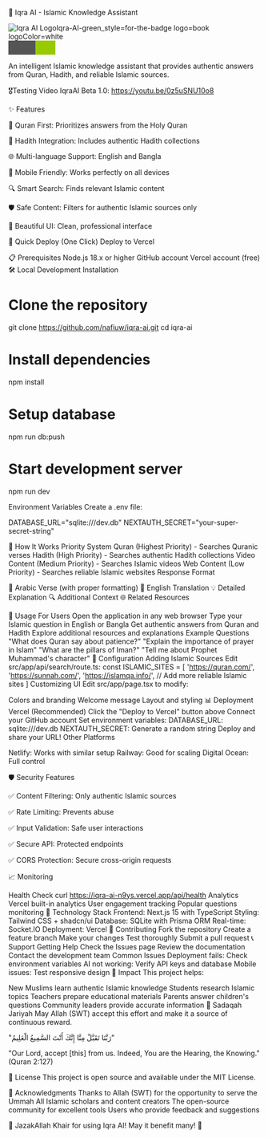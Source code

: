 🌟 Iqra AI - Islamic Knowledge Assistant

![Iqra AI LogoIqra-AI-green_style=for-the-badge logo=book logoColor=white](https://github.com/user-attachments/assets/65ca4083-dca4-4ab6-a92b-9c23cae711dd)
<svg xmlns="http://www.w3.org/2000/svg" width="93.5" height="28" role="img" aria-label="IQRA: AI"><g shape-rendering="crispEdges"><rect width="54" height="28" fill="#555"/><rect x="54" width="39.5" height="28" fill="#97ca00"/></g><g fill="#fff" text-anchor="middle" font-family="Verdana,Geneva,DejaVu Sans,sans-serif" text-rendering="geometricPrecision" font-size="100"><text transform="scale(.1)" x="270" y="175" textLength="300" fill="#fff"></text><text transform="scale(.1)" x="737.5" y="175" textLength="155" fill="#fff" font-weight="bold"></text></g></svg>

An intelligent Islamic knowledge assistant that provides authentic answers from Quran, Hadith, and reliable Islamic sources.

🎖️Testing Video IqraAI Beta 1.0: https://youtu.be/0z5uSNU10o8

✨ Features

📖 Quran First: Prioritizes answers from the Holy Quran

🕌 Hadith Integration: Includes authentic Hadith collections

🌐 Multi-language Support: English and Bangla

📱 Mobile Friendly: Works perfectly on all devices

🔍 Smart Search: Finds relevant Islamic content

🛡️ Safe Content: Filters for authentic Islamic sources only

🎨 Beautiful UI: Clean, professional interface

🚀 Quick Deploy (One Click)
Deploy to Vercel

📋 Prerequisites
Node.js 18.x or higher
GitHub account
Vercel account (free)
🛠️ Local Development
Installation

# Clone the repository
git clone https://github.com/nafiuw/iqra-ai.git
cd iqra-ai

# Install dependencies
npm install

# Setup database
npm run db:push

# Start development server
npm run dev

Environment Variables
Create a .env file:

DATABASE_URL="sqlite:///dev.db"
NEXTAUTH_SECRET="your-super-secret-string"

🎯 How It Works
Priority System
Quran (Highest Priority) - Searches Quranic verses
Hadith (High Priority) - Searches authentic Hadith collections
Video Content (Medium Priority) - Searches Islamic videos
Web Content (Low Priority) - Searches reliable Islamic websites
Response Format

📖 Arabic Verse (with proper formatting)
📝 English Translation
💡 Detailed Explanation
🔍 Additional Context
🌐 Related Resources

📱 Usage
For Users
Open the application in any web browser
Type your Islamic question in English or Bangla
Get authentic answers from Quran and Hadith
Explore additional resources and explanations
Example Questions
"What does Quran say about patience?"
"Explain the importance of prayer in Islam"
"What are the pillars of Iman?"
"Tell me about Prophet Muhammad's character"
🔧 Configuration
Adding Islamic Sources
Edit src/app/api/search/route.ts:
const ISLAMIC_SITES = [
  'https://quran.com/',
  'https://sunnah.com/',
  'https://islamqa.info/',
  // Add more reliable Islamic sites
]
Customizing UI
Edit src/app/page.tsx to modify:

Colors and branding
Welcome message
Layout and styling
📊 Deployment
Vercel (Recommended)
Click the "Deploy to Vercel" button above
Connect your GitHub account
Set environment variables:
DATABASE_URL: sqlite:///dev.db
NEXTAUTH_SECRET: Generate a random string
Deploy and share your URL!
Other Platforms

Netlify: Works with similar setup
Railway: Good for scaling
Digital Ocean: Full control

🛡️ Security Features

✅ Content Filtering: Only authentic Islamic sources

✅ Rate Limiting: Prevents abuse

✅ Input Validation: Safe user interactions

✅ Secure API: Protected endpoints

✅ CORS Protection: Secure cross-origin requests

📈 Monitoring

Health Check
curl https://iqra-ai-n9ys.vercel.app/api/health
Analytics
Vercel built-in analytics
User engagement tracking
Popular questions monitoring
🎨 Technology Stack
Frontend: Next.js 15 with TypeScript
Styling: Tailwind CSS + shadcn/ui
Database: SQLite with Prisma ORM
Real-time: Socket.IO
Deployment: Vercel
🤝 Contributing
Fork the repository
Create a feature branch
Make your changes
Test thoroughly
Submit a pull request
📞 Support
Getting Help
Check the Issues page
Review the documentation
Contact the development team
Common Issues
Deployment fails: Check environment variables
AI not working: Verify API keys and database
Mobile issues: Test responsive design
🌟 Impact
This project helps:

New Muslims learn authentic Islamic knowledge
Students research Islamic topics
Teachers prepare educational materials
Parents answer children's questions
Community leaders provide accurate information
💝 Sadaqah Jariyah
May Allah (SWT) accept this effort and make it a source of continuous reward.

"رَبَّنَا تَقَبَّلْ مِنَّا إِنَّكَ أَنْتَ السَّمِيعُ الْعَلِيمُ"

"Our Lord, accept [this] from us. Indeed, You are the Hearing, the Knowing." (Quran 2:127)

📄 License
This project is open source and available under the MIT License.

🙏 Acknowledgments
Thanks to Allah (SWT) for the opportunity to serve the Ummah
All Islamic scholars and content creators
The open-source community for excellent tools
Users who provide feedback and suggestions

🌟 JazakAllah Khair for using Iqra AI! May it benefit many! 🌟
